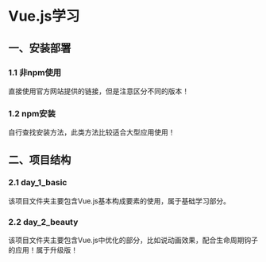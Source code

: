# Vue.js学习
## 一、安装部署
### 1.1 非npm使用
直接使用官方网站提供的链接，但是注意区分不同的版本！

### 1.2 npm安装
自行查找安装方法，此类方法比较适合大型应用使用！

## 二、项目结构
### 2.1 day_1_basic
该项目文件夹主要包含Vue.js基本构成要素的使用，属于基础学习部分。

### 2.2 day_2_beauty
该项目文件夹主要包含Vue.js中优化的部分，比如说动画效果，配合生命周期钩子的应用！属于升级版！

